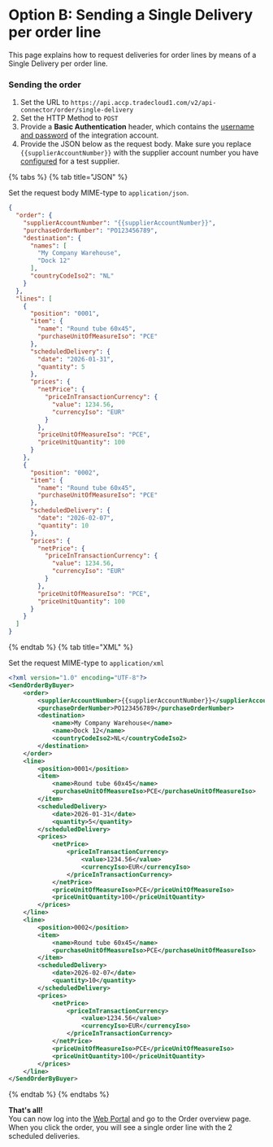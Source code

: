 # Option B: Sending a Single Delivery per order line

This page explains how to request deliveries for order lines by means of a Single Delivery per order line.

### Sending the order

1. Set the URL to `https://api.accp.tradecloud1.com/v2/api-connector/order/single-delivery`
2. Set the HTTP Method to `POST`
3. Provide a **Basic Authentication** header, which contains the [username and password](getting-started.md#2-getting-an-integration-account) of the integration account.
4. Provide the JSON below as the request body. Make sure you replace `{{supplierAccountNumber}}` with the supplier account number you have [configured](../setup-network-connections.md) for a test supplier.

{% tabs %}
{% tab title="JSON" %}

Set the request body MIME-type to `application/json`.

```json
{
  "order": {
    "supplierAccountNumber": "{{supplierAccountNumber}}",
    "purchaseOrderNumber": "PO123456789",
    "destination": {
      "names": [
        "My Company Warehouse",
        "Dock 12"
      ],
      "countryCodeIso2": "NL"
    }
  },
  "lines": [
    {
      "position": "0001",
      "item": {
        "name": "Round tube 60x45",
        "purchaseUnitOfMeasureIso": "PCE"
      },
      "scheduledDelivery": {
        "date": "2026-01-31",
        "quantity": 5
      },
      "prices": {
        "netPrice": {
          "priceInTransactionCurrency": {
            "value": 1234.56,
            "currencyIso": "EUR"
          }
        },
        "priceUnitOfMeasureIso": "PCE",
        "priceUnitQuantity": 100
      }
    },
    {
      "position": "0002",
      "item": {
        "name": "Round tube 60x45",
        "purchaseUnitOfMeasureIso": "PCE"
      },
      "scheduledDelivery": {
        "date": "2026-02-07",
        "quantity": 10
      },
      "prices": {
        "netPrice": {
          "priceInTransactionCurrency": {
            "value": 1234.56,
            "currencyIso": "EUR"
          }
        },
        "priceUnitOfMeasureIso": "PCE",
        "priceUnitQuantity": 100
      }
    }
  ]
}
```

{% endtab %}
{% tab title="XML" %}

Set the request MIME-type to `application/xml`

```xml
<?xml version="1.0" encoding="UTF-8"?>
<SendOrderByBuyer>
    <order>
        <supplierAccountNumber>{{supplierAccountNumber}}</supplierAccountNumber>
        <purchaseOrderNumber>PO123456789</purchaseOrderNumber>
        <destination>
            <name>My Company Warehouse</name>
            <name>Dock 12</name>
            <countryCodeIso2>NL</countryCodeIso2>
        </destination>
    </order>
    <line>
        <position>0001</position>
        <item>
            <name>Round tube 60x45</name>
            <purchaseUnitOfMeasureIso>PCE</purchaseUnitOfMeasureIso>
        </item>
        <scheduledDelivery>
            <date>2026-01-31</date>
            <quantity>5</quantity>
        </scheduledDelivery>
        <prices>
            <netPrice>
                <priceInTransactionCurrency>
                    <value>1234.56</value>
                    <currencyIso>EUR</currencyIso>
                </priceInTransactionCurrency>
            </netPrice>
            <priceUnitOfMeasureIso>PCE</priceUnitOfMeasureIso>
            <priceUnitQuantity>100</priceUnitQuantity>
        </prices>
    </line>
    <line>
        <position>0002</position>
        <item>
            <name>Round tube 60x45</name>
            <purchaseUnitOfMeasureIso>PCE</purchaseUnitOfMeasureIso>
        </item>
        <scheduledDelivery>
            <date>2026-02-07</date>
            <quantity>10</quantity>
        </scheduledDelivery>
        <prices>
            <netPrice>
                <priceInTransactionCurrency>
                    <value>1234.56</value>
                    <currencyIso>EUR</currencyIso>
                </priceInTransactionCurrency>
            </netPrice>
            <priceUnitOfMeasureIso>PCE</priceUnitOfMeasureIso>
            <priceUnitQuantity>100</priceUnitQuantity>
        </prices>
    </line>
</SendOrderByBuyer>
```
{% endtab %}
{% endtabs %}


**That's all!**  
You can now log into the [Web Portal](https://portal.accp.tradecloud1.com) and go to the Order overview page. When you click the order, you will see a single order line with the 2 scheduled deliveries.

